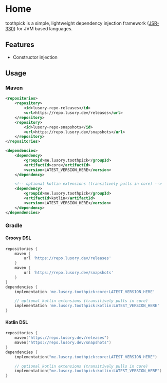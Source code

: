 # Home
toothpick is a simple, lightweight dependency injection framework ([JSR-330](https://jcp.org/en/jsr/detail?id=330)) for JVM based languages.

## Features
 - Constructor injection

## Usage
### Maven
```xml
<repositories>
    <repository>
        <id>lusory-repo-releases</id>
        <url>https://repo.lusory.dev/releases</url>
    </repository>
    <repository>
        <id>lusory-repo-snapshots</id>
        <url>https://repo.lusory.dev/snapshots</url>
    </repository>
</repositories>

<dependencies>
    <dependency>
        <groupId>me.lusory.toothpick</groupId>
        <artifactId>core</artifactId>
        <version>LATEST_VERSION_HERE</version>
    </dependency>

    <!-- optional kotlin extensions (transitively pulls in core) -->
    <dependency>
        <groupId>me.lusory.toothpick</groupId>
        <artifactId>kotlin</artifactId>
        <version>LATEST_VERSION_HERE</version>
    </dependency>
</dependencies>
```

### Gradle
#### Groovy DSL
```groovy
repositories {
    maven {
        url 'https://repo.lusory.dev/releases'
    }
    maven {
        url 'https://repo.lusory.dev/snapshots'
    }
}
dependencies {
    implementation 'me.lusory.toothpick:core:LATEST_VERSION_HERE'

    // optional kotlin extensions (transitively pulls in core)
    implementation 'me.lusory.toothpick:kotlin:LATEST_VERSION_HERE'
}
```

#### Kotlin DSL
```kotlin
repositories {
    maven("https://repo.lusory.dev/releases")
    maven("https://repo.lusory.dev/snapshots")
}
dependencies {
    implementation("me.lusory.toothpick:core:LATEST_VERSION_HERE")

    // optional kotlin extensions (transitively pulls in core)
    implementation("me.lusory.toothpick:kotlin:LATEST_VERSION_HERE")
}
```